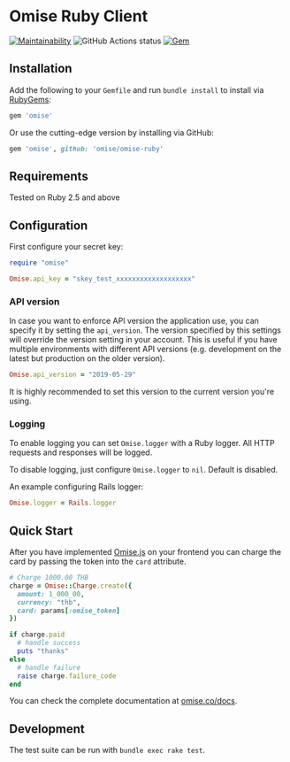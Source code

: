 # Omise Ruby Client

[![Maintainability](https://api.codeclimate.com/v1/badges/8297834e28572da75cf2/maintainability)](https://codeclimate.com/github/omise/omise-ruby/maintainability)
<img alt="GitHub Actions status" src="https://github.com/omise/omise-ruby/workflows/Ruby/badge.svg">
[![Gem](https://img.shields.io/gem/v/omise.svg?style=flat)](https://rubygems.org/gems/omise)

## Installation

Add the following to your `Gemfile` and run `bundle install` to install via [RubyGems](https://rubygems.org/gems/omise):

```ruby
gem 'omise'
```

Or use the cutting-edge version by installing via GitHub:

```ruby
gem 'omise', github: 'omise/omise-ruby'
```

## Requirements

Tested on Ruby 2.5 and above

## Configuration

First configure your secret key:

```ruby
require "omise"

Omise.api_key = "skey_test_xxxxxxxxxxxxxxxxxxx"
```

### API version

In case you want to enforce API version the application use, you can specify it
by setting the `api_version`. The version specified by this settings will override
the version setting in your account. This is useful if you have multiple
environments with different API versions (e.g. development on the latest but
production on the older version).

```ruby
Omise.api_version = "2019-05-29"
```

It is highly recommended to set this version to the current version you're using.

### Logging

To enable logging you can set `Omise.logger` with a Ruby logger. All HTTP requests and responses will be logged.

To disable logging, just configure `Omise.logger` to `nil`. Default is disabled.

An example configuring Rails logger:

```ruby
Omise.logger = Rails.logger
```

## Quick Start

After you have implemented [Omise.js](https://www.omise.co/omise-js-api) on your
frontend you can charge the card by passing the token into the `card` attribute.

```ruby
# Charge 1000.00 THB
charge = Omise::Charge.create({
  amount: 1_000_00,
  currency: "thb",
  card: params[:omise_token]
})

if charge.paid
  # handle success
  puts "thanks"
else
  # handle failure
  raise charge.failure_code
end
```

You can check the complete documentation at
[omise.co/docs](https://omise.co/docs).

## Development

The test suite can be run with `bundle exec rake test`.
